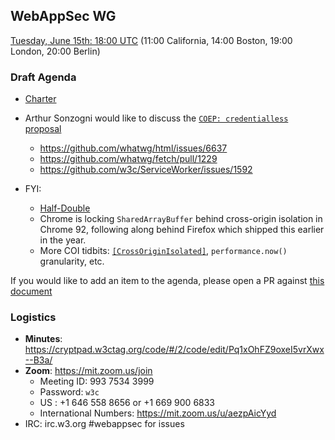 ## WebAppSec WG

[Tuesday, June 15th: 18:00 UTC](https://www.timeanddate.com/worldclock/fixedtime.html?iso=20210615T1800) (11:00 California, 14:00 Boston, 19:00 London, 20:00 Berlin)

### Draft Agenda

*   [Charter](https://www.w3.org/2021/06/webappsec-proposed-charter-2021.html)

*   Arthur Sonzogni would like to discuss the [`COEP: credentialless` proposal](https://htmlpreview.github.io/?https://github.com/mikewest/credentiallessness/blob/main/index.html)
    * https://github.com/whatwg/html/issues/6637
    * https://github.com/whatwg/fetch/pull/1229
    * https://github.com/w3c/ServiceWorker/issues/1592

*   FYI:
    *   [Half-Double](https://github.com/google/hammer-kit/blob/main/20210525_half_double.pdf)
    *   Chrome is locking `SharedArrayBuffer` behind cross-origin isolation in Chrome 92, following along behind Firefox which shipped this earlier in the year.
    *   More COI tidbits: [`[CrossOriginIsolated]`](https://heycam.github.io/webidl/#CrossOriginIsolated), `performance.now()` granularity, etc.

If you would like to add an item to the agenda, please open a PR against [this document](https://github.com/w3c/webappsec/blob/master/meetings/2021/2021-06-15-agenda.md)

### Logistics

*   **Minutes**: https://cryptpad.w3ctag.org/code/#/2/code/edit/Pq1xOhFZ9oxeI5vrXwx--B3a/
*   **Zoom**: https://mit.zoom.us/join
    * Meeting ID: 993 7534 3999
    * Password: `w3c`
    * US : +1 646 558 8656 or +1 669 900 6833
    * International Numbers: https://mit.zoom.us/u/aezpAicYyd
*   IRC: irc.w3.org #webappsec for issues
